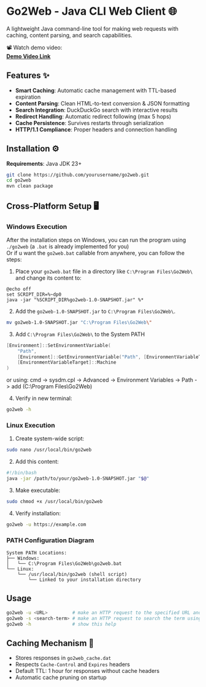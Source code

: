 # Go2Web - Java CLI Web Client 🌐

A lightweight Java command-line tool for making web requests with caching, content parsing, and search capabilities.

📽️ Watch demo video:  
[**Demo Video Link**](https://youtu.be/sOWAk9_i2ro)

## Features ✨
- **Smart Caching**: Automatic cache management with TTL-based expiration
- **Content Parsing**: Clean HTML-to-text conversion & JSON formatting
- **Search Integration**: DuckDuckGo search with interactive results
- **Redirect Handling**: Automatic redirect following (max 5 hops)
- **Cache Persistence**: Survives restarts through serialization
- **HTTP/1.1 Compliance**: Proper headers and connection handling

## Installation ⚙️

**Requirements**: Java JDK 23+

```bash
git clone https://github.com/yourusername/go2web.git
cd go2web
mvn clean package
```

## Cross-Platform Setup 🖥️

### Windows Execution

After the installation steps on Windows, you can run the program using `./go2web` (a `.bat` is already implemented for you)  
Or if u want the `go2web.bat` callable from anywhere, you can follow the steps:

1. Place your `go2web.bat` file in a directory like `C:\Program Files\Go2Web\` and change its content to:
```batch
@echo off
set SCRIPT_DIR=%~dp0
java -jar "%SCRIPT_DIR%go2web-1.0-SNAPSHOT.jar" %*
```

2. Add the `go2web-1.0-SNAPSHOT.jar` to `C:\Program Files\Go2Web\`.
```bash
mv go2web-1.0-SNAPSHOT.jar "C:\Program Files\Go2Web\"
```

3. Add `C:\Program Files\Go2Web\` to the System PATH
```powershell
[Environment]::SetEnvironmentVariable(
    "Path",
    [Environment]::GetEnvironmentVariable("Path", [EnvironmentVariableTarget]::Machine) + ";C:\Program Files\Go2Web",
    [EnvironmentVariableTarget]::Machine
)
```
or using: cmd -> sysdm.cpl -> Advanced -> Environment Variables -> Path -> add (C:\Program Files\Go2Web\)

4. Verify in new terminal:
```cmd
go2web -h
```

### Linux Execution
1. Create system-wide script:
```bash
sudo nano /usr/local/bin/go2web
```

2. Add this content:
```bash
#!/bin/bash
java -jar /path/to/your/go2web-1.0-SNAPSHOT.jar "$@"
```

3. Make executable:
```bash
sudo chmod +x /usr/local/bin/go2web
```

4. Verify installation:
```bash
go2web -u https://example.com
```

### PATH Configuration Diagram
```
System PATH Locations:
├── Windows: 
│   └── C:\Program Files\Go2Web\go2web.bat
└── Linux:
    └── /usr/local/bin/go2web (shell script)
        └── Linked to your installation directory
```

## Usage 

```bash
go2web -u <URL>         # make an HTTP request to the specified URL and print the response
go2web -s <search-term> # make an HTTP request to search the term using your favorite search engine and print top 10 results
go2web -h               # show this help

```

## Caching Mechanism 💾
- Stores responses in `go2web_cache.dat`
- Respects `Cache-Control` and `Expires` headers
- Default TTL: 1 hour for responses without cache headers
- Automatic cache pruning on startup
